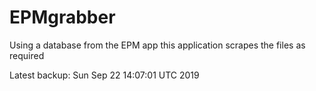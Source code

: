 # EPMgrabber
Using a database from the EPM app this application scrapes the files as required


Latest backup: Sun Sep 22 14:07:01 UTC 2019
